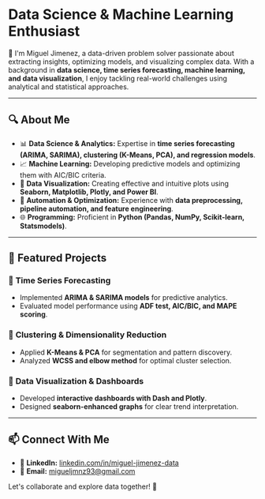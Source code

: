 #  Data Science & Machine Learning Enthusiast  

🚀 I'm Miguel Jimenez, a data-driven problem solver passionate about extracting insights, optimizing models, and visualizing complex data. With a background in **data science, time series forecasting, machine learning, and data visualization**, I enjoy tackling real-world challenges using analytical and statistical approaches.  

---  

## 🔍 About Me  
- 📊 **Data Science & Analytics:** Expertise in **time series forecasting (ARIMA, SARIMA), clustering (K-Means, PCA), and regression models**.
- 📈 **Machine Learning:** Developing predictive models and optimizing them with AIC/BIC criteria.
- 📌 **Data Visualization:** Creating effective and intuitive plots using **Seaborn, Matplotlib, Plotly, and Power BI**.
- 🔄 **Automation & Optimization:** Experience with **data preprocessing, pipeline automation, and feature engineering**.
- 🌐 **Programming:** Proficient in **Python (Pandas, NumPy, Scikit-learn, Statsmodels)**.

---  

## 📂 Featured Projects  
### 🔹 **Time Series Forecasting**
- Implemented **ARIMA & SARIMA models** for predictive analytics.
- Evaluated model performance using **ADF test, AIC/BIC, and MAPE scoring**.

### 🔹 **Clustering & Dimensionality Reduction**
- Applied **K-Means & PCA** for segmentation and pattern discovery.
- Analyzed **WCSS and elbow method** for optimal cluster selection.

### 🔹 **Data Visualization & Dashboards**
- Developed **interactive dashboards with Dash and Plotly**.
- Designed **seaborn-enhanced graphs** for clear trend interpretation.

---  

## 📫 Connect With Me  
- 💼 **LinkedIn:** [linkedin.com/in/miguel-jimenez-data](https://www.linkedin.com/in/miguel-jimenez-data/)
- 📧 **Email:** migueljmnz93@gmail.com 

Let's collaborate and explore data together! 🚀

